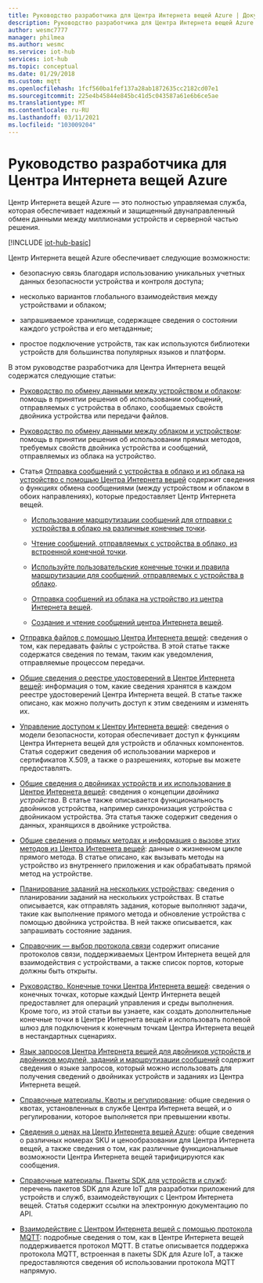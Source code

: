 ```yaml
---
title: Руководство разработчика для Центра Интернета вещей Azure | Документация Майкрософт
description: Руководство разработчика для Центра Интернета вещей Azure включает в себя разделы, посвященные конечным точкам, безопасности, реестру удостоверений, управлению устройствами, прямым методам, двойникам устройств, передаче файлов, заданиям, языку запросов Центра Интернета вещей и обмену сообщениями.
author: wesmc7777
manager: philmea
ms.author: wesmc
ms.service: iot-hub
services: iot-hub
ms.topic: conceptual
ms.date: 01/29/2018
ms.custom: mqtt
ms.openlocfilehash: 1fcf560ba1fef137a28ab1872635cc2182cd07e1
ms.sourcegitcommit: 225e4b45844e845bc41d5c043587a61e6b6ce5ae
ms.translationtype: MT
ms.contentlocale: ru-RU
ms.lasthandoff: 03/11/2021
ms.locfileid: "103009204"
---
```

# <a name="azure-iot-hub-developer-guide"></a>Руководство разработчика для Центра Интернета вещей Azure

Центр Интернета вещей Azure — это полностью управляемая служба, которая обеспечивает надежный и защищенный двунаправленный обмен данными между миллионами устройств и серверной частью решения.

[!INCLUDE [iot-hub-basic](../../includes/iot-hub-basic-partial.md)]

Центр Интернета вещей Azure обеспечивает следующие возможности:

* безопасную связь благодаря использованию уникальных учетных данных безопасности устройства и контроля доступа;

* несколько вариантов глобального взаимодействия между устройствами и облаком;

* запрашиваемое хранилище, содержащее сведения о состоянии каждого устройства и его метаданные;

* простое подключение устройств, так как используются библиотеки устройств для большинства популярных языков и платформ.

В этом руководстве разработчика для Центра Интернета вещей содержатся следующие статьи:

* [Руководство по обмену данными между устройством и облаком](iot-hub-devguide-d2c-guidance.md): помощь в принятии решения об использовании сообщений, отправляемых с устройства в облако, сообщаемых свойств двойника устройства или передачи файлов.

* [Руководство по обмену данными между облаком и устройством](iot-hub-devguide-c2d-guidance.md): помощь в принятии решения об использовании прямых методов, требуемых свойств двойника устройства и сообщений, отправляемых из облака на устройство.

* Статья [Отправка сообщений с устройства в облако и из облака на устройство с помощью Центра Интернета вещей](iot-hub-devguide-messaging.md) содержит сведения о функциях обмена сообщениями (между устройством и облаком в обоих направлениях), которые предоставляет Центр Интернета вещей.

  * [Использование маршрутизации сообщений для отправки с устройства в облако на различные конечные точки](iot-hub-devguide-messages-d2c.md).

  * [Чтение сообщений, отправляемых с устройства в облако, из встроенной конечной точки](iot-hub-devguide-messages-read-builtin.md).

  * [Используйте пользовательские конечные точки и правила маршрутизации для сообщений, отправляемых с устройства в облако](iot-hub-devguide-messages-read-custom.md).

  * [Отправка сообщений из облака на устройство из центра Интернета вещей](iot-hub-devguide-messages-c2d.md).

  * [Создание и чтение сообщений центра Интернета вещей](iot-hub-devguide-messages-construct.md).

* [Отправка файлов с помощью Центра Интернета вещей](iot-hub-devguide-file-upload.md): сведения о том, как передавать файлы с устройства. В этой статье также содержатся сведения по темам, таким как уведомления, отправляемые процессом передачи.

* [Общие сведения о реестре удостоверений в Центре Интернета вещей](iot-hub-devguide-identity-registry.md): информация о том, какие сведения хранятся в каждом реестре удостоверений Центра Интернета вещей. В статье также описано, как можно получить доступ к этим сведениям и изменять их.

* [Управление доступом к Центру Интернета вещей](iot-hub-devguide-security.md): сведения о модели безопасности, которая обеспечивает доступ к функциям Центра Интернета вещей для устройств и облачных компонентов. Статья содержит сведения об использовании маркеров и сертификатов X.509, а также о разрешениях, которые вы можете предоставлять.

* [Общие сведения о двойниках устройств и их использование в Центре Интернета вещей](iot-hub-devguide-device-twins.md): сведения о концепции *двойника устройства*. В статье также описывается функциональность двойников устройства, например синхронизация устройства с двойникаом устройства. Эта статья также содержит сведения о данных, хранящихся в двойнике устройства.

* [Общие сведения о прямых методах и информация о вызове этих методов из Центра Интернета вещей](iot-hub-devguide-direct-methods.md): данные о жизненном цикле прямого метода. В статье описано, как вызывать методы на устройство из внутреннего приложения и как обрабатывать прямой метод на устройстве.

* [Планирование заданий на нескольких устройствах](iot-hub-devguide-jobs.md): сведения о планировании заданий на нескольких устройствах. В статье описывается, как отправлять задания, которые выполняют задачи, такие как выполнение прямого метода и обновление устройства с помощью двойника устройства. В ней также описывается, как запрашивать состояние задания.

* [Справочник — выбор протокола связи](iot-hub-devguide-protocols.md) содержит описание протоколов связи, поддерживаемых Центром Интернета вещей для взаимодействия с устройствами, а также список портов, которые должны быть открыты.

* [Руководство. Конечные точки Центра Интернета вещей](iot-hub-devguide-endpoints.md): сведения о конечных точках, которые каждый Центр Интернета вещей предоставляет для операций управления и среды выполнения. Кроме того, из этой статьи вы узнаете, как создать дополнительные конечные точки в Центре Интернета вещей и использовать полевой шлюз для подключения к конечным точкам Центра Интернета вещей в нестандартных сценариях.

* [Язык запросов Центра Интернета вещей для двойников устройств и двойников модулей, заданий и маршрутизации сообщений](iot-hub-devguide-query-language.md) содержит сведения о языке запросов, который можно использовать для получения сведений о двойниках устройств и заданиях из Центра Интернета вещей.

* [Справочные материалы. Квоты и регулирование](iot-hub-devguide-quotas-throttling.md): общие сведения о квотах, установленных в службе Центра Интернета вещей, и о регулировании, которое выполняется при превышении квоты.

* [Сведения о ценах на Центр Интернета вещей Azure](iot-hub-devguide-pricing.md): общие сведения о различных номерах SKU и ценообразовании для Центра Интернета вещей, а также сведения о том, как различные функциональные возможности Центра Интернета вещей тарифицируются как сообщения.

* [Справочные материалы. Пакеты SDK для устройств и служб](iot-hub-devguide-sdks.md): перечень пакетов SDK для Azure IoT для разработки приложений для устройств и служб, взаимодействующих с Центром Интернета вещей. Статья содержит ссылки на электронную документацию по API.

* [Взаимодействие с Центром Интернета вещей с помощью протокола MQTT](iot-hub-mqtt-support.md): подробные сведения о том, как в Центре Интернета вещей поддерживается протокол MQTT. В статье описывается поддержка протокола MQTT, встроенная в пакеты SDK для Azure IoT, а также предоставляются сведения об использовании протокола MQTT напрямую.
